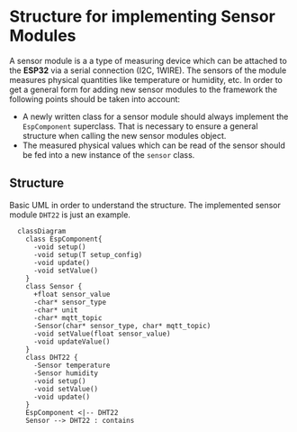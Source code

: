 # Structure for implementing Sensor Modules

A sensor module is a a type of measuring device which can be attached to the **ESP32** via a serial connection (I2C, 1WIRE). The sensors of the module measures physical quantities like temperature or humidity, etc. In order to get a general form for adding new sensor modules to the framework the following points should be taken into account:

- A newly written class for a sensor module should always implement the `EspComponent` superclass. That is necessary to ensure a general structure when calling the new sensor modules object.
- The measured physical values which can be read of the sensor should be fed into a new instance of the `sensor` class.

## Structure

Basic UML in order to understand the structure. The implemented sensor module `DHT22` is just an example.

```mermaid
  classDiagram
    class EspComponent{
      -void setup()
      -void setup(T setup_config)
      -void update()
      -void setValue()
    }
    class Sensor {
      +float sensor_value
      -char* sensor_type
      -char* unit
      -char* mqtt_topic
      -Sensor(char* sensor_type, char* mqtt_topic)
      -void setValue(float sensor_value)
      -void updateValue()
    }
    class DHT22 {
      -Sensor temperature
      -Sensor humidity
      -void setup()
      -void setValue()
      -void update()
    }
    EspComponent <|-- DHT22
    Sensor --> DHT22 : contains
```
